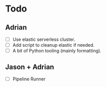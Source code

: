 # Todo

## Adrian

- [ ] Use elastic serverless cluster.
- [ ] Add script to cleanup elastic if needed.
- [ ] A bit of Python tooling (mainly formatting).

## Jason + Adrian

- [ ] Pipeline Runner
